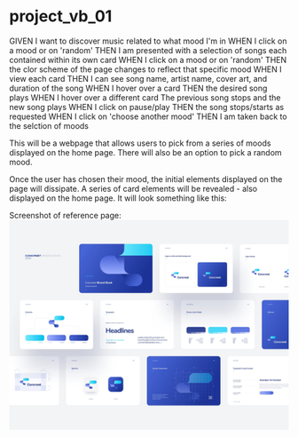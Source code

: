 # project_vb_01

GIVEN I want to discover music related to what mood I'm in
WHEN I click on a mood or on 'random'
THEN I am presented with a selection of songs each contained within its own card
WHEN I click on a mood or on 'random'
THEN the clor scheme of the page changes to reflect that specific mood
WHEN I view each card
THEN I can see song name, artist name, cover art, and duration of the song
WHEN I hover over a card
THEN the desired song plays
WHEN I hover over a different card
The previous song stops and the new song plays
WHEN I click on pause/play
THEN the song stops/starts as requested
WHEN I click on 'choose another mood'
THEN I am taken back to the selction of moods

This will be a webpage that allows users to pick from a series of moods displayed on the home page. There will also be an option to pick a random mood.

Once the user has chosen their mood, the initial elements displayed on the page will dissipate. A series of card elements will be revealed - also displayed on the home page. It will look something like this:

Screenshot of reference page:
![reference-page](assets/images/reference-page.webp)